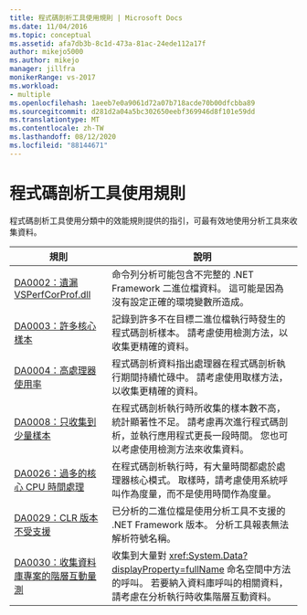 ```yaml
---
title: 程式碼剖析工具使用規則 | Microsoft Docs
ms.date: 11/04/2016
ms.topic: conceptual
ms.assetid: afa7db3b-8c1d-473a-81ac-24ede112a17f
author: mikejo5000
ms.author: mikejo
manager: jillfra
monikerRange: vs-2017
ms.workload:
- multiple
ms.openlocfilehash: 1aeeb7e0a9061d72a07b718acde70b00dfcbba89
ms.sourcegitcommit: d281d2a04a5bc302650eebf369946d8f101e59dd
ms.translationtype: MT
ms.contentlocale: zh-TW
ms.lasthandoff: 08/12/2020
ms.locfileid: "88144671"
---
```

# <a name="profiling-tools-usage-rules"></a>程式碼剖析工具使用規則
程式碼剖析工具使用分類中的效能規則提供的指引，可最有效地使用分析工具來收集資料。

| 規則 | 說明 |
| - | - |
| [DA0002：遺漏 VSPerfCorProf.dll](../profiling/da0002-vsperfcorprof-dll-is-missing.md) | 命令列分析可能包含不完整的 .NET Framework 二進位檔資料。 這可能是因為沒有設定正確的環境變數所造成。 |
| [DA0003：許多核心樣本](../profiling/da0003-many-kernel-samples.md) | 記錄到許多不在目標二進位檔執行時發生的程式碼剖析樣本。 請考慮使用檢測方法，以收集更精確的資料。 |
| [DA0004：高處理器使用率](../profiling/da0004-high-processor-usage.md) | 程式碼剖析資料指出處理器在程式碼剖析執行期間持續忙碌中。 請考慮使用取樣方法，以收集更精確的資料。 |
| [DA0008：只收集到少量樣本](../profiling/da0008-few-samples-collected.md) | 在程式碼剖析執行時所收集的樣本數不高，統計顯著性不足。 請考慮再次進行程式碼剖析，並執行應用程式更長一段時間。 您也可以考慮使用檢測方法來收集資料。 |
| [DA0026：過多的核心 CPU 時間處理](../profiling/da0026-excessive-kernel-cpu-time-processing.md) | 在程式碼剖析執行時，有大量時間都處於處理器核心模式。 取樣時，請考慮使用系統呼叫作為度量，而不是使用時間作為度量。 |
| [DA0029：CLR 版本不受支援](../profiling/da0029-unsupported-clr-version.md) | 已分析的二進位檔是使用分析工具不支援的 .NET Framework 版本。 分析工具報表無法解析符號名稱。 |
| [DA0030：收集資料庫專案的階層互動量測](../profiling/da0030-gather-tier-interaction-measurements-for-database-projects.md) | 收集到大量對 <xref:System.Data?displayProperty=fullName> 命名空間中方法的呼叫。 若要納入資料庫呼叫的相關資料，請考慮在分析執行時收集階層互動資料。 |
